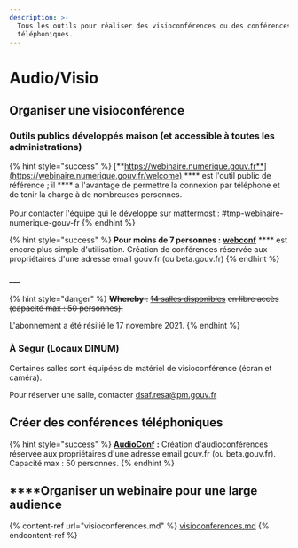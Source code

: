 ```yaml
---
description: >-
  Tous les outils pour réaliser des visioconférences ou des conférences
  téléphoniques.
---
```


# Audio/Visio

## **Organiser une visioconférence**

### Outils publics développés maison (et accessible à toutes les administrations)

{% hint style="success" %}
[**https://webinaire.numerique.gouv.fr**](https://webinaire.numerique.gouv.fr/welcome) **** est l'outil public de référence ; il **** a l'avantage de permettre la connexion par téléphone et de tenir la charge à de nombreuses personnes.\
\
Pour contacter l'équipe qui le développe sur mattermost : #tmp-webinaire-numerique-gouv-fr
{% endhint %}

{% hint style="success" %}
**Pour moins de 7 personnes :** [**webconf**](https://webconf.numerique.gouv.fr) **** est encore plus simple d'utilisation. Création de conférences réservée aux propriétaires d'une adresse email gouv.fr (ou beta.gouv.fr)
{% endhint %}

#### \_\_\_

{% hint style="danger" %}
~~**Whereby** :~~ [~~14 salles disponibles~~](https://pad.incubateur.net/BEG9CK3XRqWwf9WAtDb60g?view#) ~~en libre accès (capacité max : 50 personnes).~~

L'abonnement a été résilié le 17 novembre 2021.
{% endhint %}

### **À Ségur (Locaux DINUM)**

Certaines salles sont équipées de matériel de visioconférence (écran et caméra).

Pour réserver une salle, contacter [dsaf.resa@pm.gouv.fr](mailto:dsaf.resa@pm.gouv.fr)

## Créer des conférences téléphoniques

{% hint style="success" %}
[**AudioConf**](https://audioconf.numerique.gouv.fr) **:** Création d'audioconférences réservée aux propriétaires d'une adresse email gouv.fr (ou beta.gouv.fr). Capacité max : 50 personnes.
{% endhint %}

## **​**Organiser un webinaire pour une large audience

{% content-ref url="visioconferences.md" %}
[visioconferences.md](visioconferences.md)
{% endcontent-ref %}
